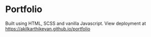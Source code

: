 # Portfolio
Built using HTML, SCSS and vanilla Javascript. View deployment at https://akilkarthikeyan.github.io/portfolio
